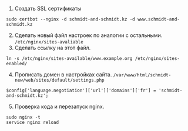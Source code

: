 1. Создать SSL сертификаты
```
sudo certbot --nginx -d schmidt-and-schmidt.kz -d www.schmidt-and-schmidt.kz
```
2. Сделать новый файл настроек по аналогии с остальными. ```/etc/nginx/sites-avaliable```
3. Сделать ссылку на этот файл. 
``` 
ln -s /etc/nginx/sites-available/www.example.org /etc/nginx/sites-enabled/ 
```
4. Прописать домен в настройках сайта. ``` /var/www/html/schmidt-new/web/sites/default/settings.php ```
``` 
$config['language.negotiation']['url']['domains']['fr'] = 'schmidt-and-schmidt.kz'; 
```
5. Проверка кода и перезапуск nginx. 
```
sudo nginx -t
service nginx reload
```
